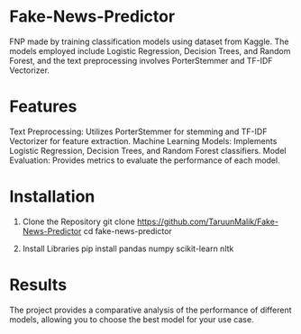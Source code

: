 # Fake-News-Predictor
FNP made by training classification models using dataset from Kaggle.
The models employed include Logistic Regression, Decision Trees, and Random Forest, and the text preprocessing involves PorterStemmer and TF-IDF Vectorizer.

# Features
Text Preprocessing: Utilizes PorterStemmer for stemming and TF-IDF Vectorizer for feature extraction.
Machine Learning Models: Implements Logistic Regression, Decision Trees, and Random Forest classifiers.
Model Evaluation: Provides metrics to evaluate the performance of each model.

# Installation 
1. Clone the Repository
  git clone https://github.com/TaruunMalik/Fake-News-Predictor
  cd fake-news-predictor

2. Install Libraries
   pip install pandas numpy scikit-learn nltk
# Results
The project provides a comparative analysis of the performance of different models, allowing you to choose the best model for your use case.
